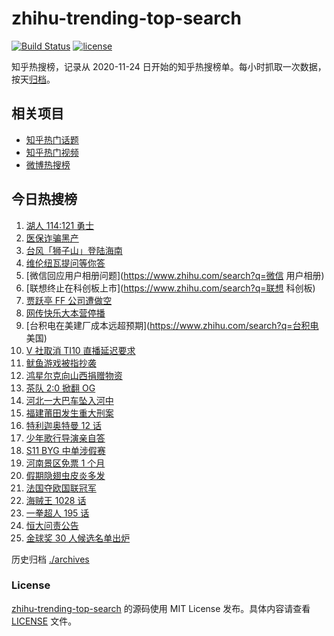 # zhihu-trending-top-search

[![Build Status](https://github.com/justjavac/zhihu-trending-top-search/workflows/ci/badge.svg?branch=main)](https://github.com/justjavac/zhihu-trending-top-search/actions)
[![license](https://img.shields.io/github/license/justjavac/zhihu-trending-top-search)](https://github.com/justjavac/zhihu-trending-top-search/blob/main/LICENSE)

知乎热搜榜，记录从 2020-11-24 日开始的知乎热搜榜单。每小时抓取一次数据，按天[归档](./archives)。

## 相关项目

- [知乎热门话题](https://github.com/justjavac/zhihu-trending-hot-questions)
- [知乎热门视频](https://github.com/justjavac/zhihu-trending-hot-video)
- [微博热搜榜](https://github.com/justjavac/weibo-trending-hot-search)

## 今日热搜榜

<!-- BEGIN -->
<!-- 最后更新时间 Mon Oct 11 2021 14:09:10 GMT+0800 (China Standard Time) -->

1. [湖人 114:121 勇士](https://www.zhihu.com/search?q=勇士)
1. [医保诈骗黑产](https://www.zhihu.com/search?q=医保诈骗黑产)
1. [台风「狮子山」登陆海南](https://www.zhihu.com/search?q=台风狮子山)
1. [维伦纽瓦提问等你答](https://www.zhihu.com/search?q=维伦纽瓦)
1. [微信回应用户相册问题](https://www.zhihu.com/search?q=微信 用户相册)
1. [联想终止在科创板上市](https://www.zhihu.com/search?q=联想 科创板)
1. [贾跃亭 FF 公司遭做空](https://www.zhihu.com/search?q=FF)
1. [网传快乐大本营停播](https://www.zhihu.com/search?q=快乐大本营)
1. [台积电在美建厂成本远超预期](https://www.zhihu.com/search?q=台积电 美国)
1. [V 社取消 TI10 直播延迟要求](https://www.zhihu.com/search?q=ti10直播)
1. [鱿鱼游戏被指抄袭](https://www.zhihu.com/search?q=鱿鱼游戏)
1. [鸿星尔克向山西捐赠物资](https://www.zhihu.com/search?q=鸿星尔克)
1. [茶队 2:0 掀翻 OG](https://www.zhihu.com/search?q=og)
1. [河北一大巴车坠入河中](https://www.zhihu.com/search?q=大巴车坠河)
1. [福建莆田发生重大刑案](https://www.zhihu.com/search?q=福建刑案)
1. [特利迦奥特曼 12 话](https://www.zhihu.com/search?q=特利迦奥特曼)
1. [少年歌行导演亲自答](https://www.zhihu.com/search?q=少年歌行)
1. [S11 BYG 中单涉假赛](https://www.zhihu.com/search?q=byg)
1. [河南景区免票 1 个月](https://www.zhihu.com/search?q=河南景区)
1. [假期隐翅虫皮炎多发](https://www.zhihu.com/search?q=隐翅虫)
1. [法国夺欧国联冠军](https://www.zhihu.com/search?q=欧国联)
1. [海贼王 1028 话](https://www.zhihu.com/search?q=海贼王)
1. [一拳超人 195 话](https://www.zhihu.com/search?q=一拳超人)
1. [恒大问责公告](https://www.zhihu.com/search?q=恒大)
1. [金球奖 30 人候选名单出炉](https://www.zhihu.com/search?q=金球奖)

<!-- END -->

历史归档 [./archives](./archives)

### License

[zhihu-trending-top-search](https://github.com/justjavac/zhihu-trending-top-search)
的源码使用 MIT License 发布。具体内容请查看 [LICENSE](./LICENSE) 文件。
